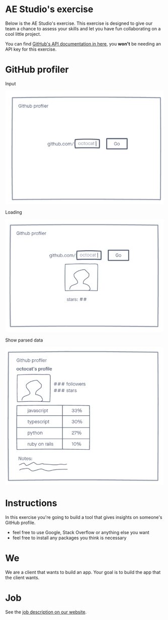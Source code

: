 # AE Studio's exercise

Below is the AE Studio's exercise. This exercise is designed to give our team a chance to assess your skills and let you have fun collaborating on a cool little project.

You can find [GitHub's API documentation in here](https://docs.github.com/en/rest), you **won't** be needing an API key for this exercise.

# GitHub profiler

Input

![](./docs/1.png)

Loading

![](./docs/2.png)

Show parsed data

![](./docs/3.png)

# Instructions

In this exercise you're going to build a tool that gives insights on someone's GitHub profile.

- feel free to use Google, Stack Overflow or anything else you want
- feel free to install any packages you think is necessary

# We

We are a client that wants to build an app. Your goal is to build the app that the client wants.

# Job

See the [job description on our website](https://ae.studio/join-us).
